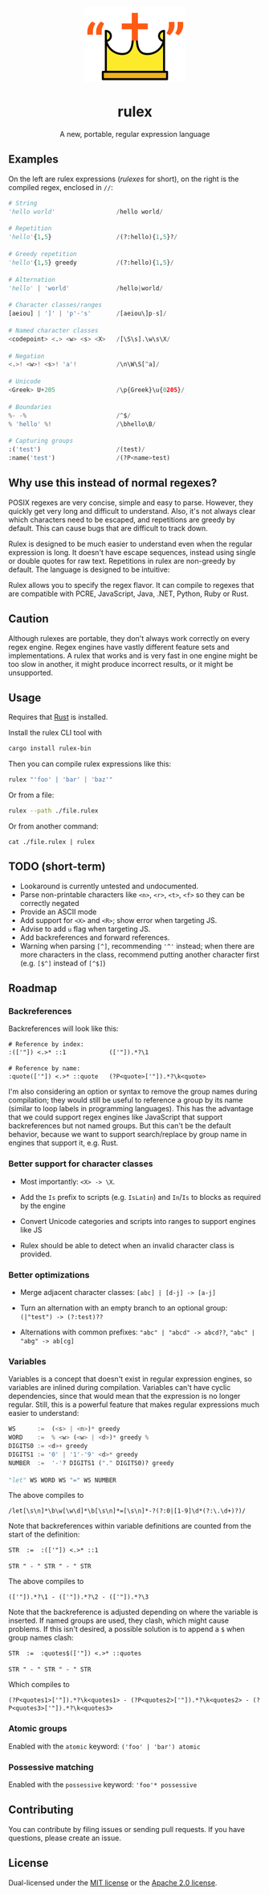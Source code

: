 <div align="center">

![Crown in double quotes logo](./assets/logo.svg)

# rulex

A new, portable, regular expression language

</div>

## Examples

On the left are rulex expressions (_rulexes_ for short), on the right is the compiled regex, enclosed in `//`:

```python
# String
'hello world'                 /hello world/

# Repetition
'hello'{1,5}                  /(?:hello){1,5}?/

# Greedy repetition
'hello'{1,5} greedy           /(?:hello){1,5}/

# Alternation
'hello' | 'world'             /hello|world/

# Character classes/ranges
[aeiou] | ']' | 'p'-'s'       /[aeiou\]p-s]/

# Named character classes
<codepoint> <.> <w> <s> <X>   /[\S\s].\w\s\X/

# Negation
<.>! <w>! <s>! 'a'!           /\n\W\S[^a]/

# Unicode
<Greek> U+205                 /\p{Greek}\u{0205}/

# Boundaries
%- -%                         /^$/
% 'hello' %!                  /\bhello\B/

# Capturing groups
:('test')                     /(test)/
:name('test')                 /(?P<name>test)
```

## Why use this instead of normal regexes?

POSIX regexes are very concise, simple and easy to parse. However, they quickly get very long and
difficult to understand. Also, it's not always clear which characters need to be escaped, and
repetitions are greedy by default. This can cause bugs that are difficult to track down.

Rulex is designed to be much easier to understand even when the regular expression is long.
It doesn't have escape sequences, instead using single or double quotes for raw text.
Repetitions in rulex are non-greedy by default. The language is designed to be intuitive:

Rulex allows you to specify the regex flavor. It can compile to regexes that are compatible with
PCRE, JavaScript, Java, .NET, Python, Ruby or Rust.

## Caution

Although rulexes are portable, they don't always work correctly on every regex engine.
Regex engines have vastly different feature sets and implementations. A rulex that works and is
very fast in one engine might be too slow in another, it might produce incorrect results,
or it might be unsupported.

## Usage

Requires that [Rust](https://www.rust-lang.org/tools/install) is installed.

Install the rulex CLI tool with

```sh
cargo install rulex-bin
```

Then you can compile rulex expressions like this:

```sh
rulex "'foo' | 'bar' | 'baz'"
```

Or from a file:

```sh
rulex --path ./file.rulex
```

Or from another command:

```
cat ./file.rulex | rulex
```

## TODO (short-term)

- Lookaround is currently untested and undocumented.
- Parse non-printable characters like `<n>`, `<r>`, `<t>`, `<f>` so they can be correctly negated
- Provide an ASCII mode
- Add support for `<X>` and `<R>`; show error when targeting JS.
- Advise to add `u` flag when targeting JS.
- Add backreferences and forward references.
- Warning when parsing `[^]`, recommending `'^'` instead; when there are more characters
  in the class, recommend putting another character first (e.g. `[$^]` instead of `[^$]`)

## Roadmap

### Backreferences

Backreferences will look like this:

```
# Reference by index:
:(['"]) <.>* ::1            (['"]).*?\1

# Reference by name:
:quote(['"]) <.>* ::quote   (?P<quote>['"]).*?\k<quote>
```

I'm also considering an option or syntax to remove the group names during compilation; they would
still be useful to reference a group by its name (similar to loop labels in programming languages).
This has the advantage that we could support regex engines like JavaScript that support
backreferences but not named groups. But this can't be the default behavior, because we want
to support search/replace by group name in engines that support it, e.g. Rust.

### Better support for character classes

- Most importantly: `<X> -> \X`.

- Add the `Is` prefix to scripts (e.g. `IsLatin`) and `In`/`Is` to blocks as required by the engine

- Convert Unicode categories and scripts into ranges to support engines like JS

- Rulex should be able to detect when an invalid character class is provided.

### Better optimizations

- Merge adjacent character classes: `[abc] | [d-j] -> [a-j]`

- Turn an alternation with an empty branch to an optional group: `(|"test") -> (?:test)??`

- Alternations with common prefixes: `"abc" | "abcd" -> abcd??`, `"abc" | "abg" -> ab[cg]`

### Variables

Variables is a concept that doesn't exist in regular expression engines, so variables are inlined
during compilation. Variables can't have cyclic dependencies, since that would mean that the
expression is no longer regular. Still, this is a powerful feature that makes regular expressions
much easier to understand:

```python
WS      :=  (<s> | <n>)* greedy
WORD    :=  % <w> (<w> | <d>)* greedy %
DIGITS0 := <d>+ greedy
DIGITS1 := '0' | '1'-'9' <d>* greedy
NUMBER  :=  '-'? DIGITS1 ("." DIGITS0)? greedy

"let" WS WORD WS "=" WS NUMBER
```

The above compiles to

```
/let[\s\n]*\b\w[\w\d]*\b[\s\n]*=[\s\n]*-?(?:0|[1-9]\d*(?:\.\d+)?)/
```

Note that backreferences within variable definitions are counted from the start of the definition:

```
STR  :=  :(['"]) <.>* ::1

STR " - " STR " - " STR
```

The above compiles to

```
(['"]).*?\1 - (['"]).*?\2 - (['"]).*?\3
```

Note that the backreference is adjusted depending on where the variable is inserted. If named groups
are used, they clash, which might cause problems. If this isn't desired, a possible solution is to
append a `$` when group names clash:

```
STR  :=  :quotes$(['"]) <.>* ::quotes

STR " - " STR " - " STR
```

Which compiles to

```
(?P<quotes1>['"]).*?\k<quotes1> - (?P<quotes2>['"]).*?\k<quotes2> - (?P<quotes3>['"]).*?\k<quotes3>
```

### Atomic groups

Enabled with the `atomic` keyword: `('foo' | 'bar') atomic`

### Possessive matching

Enabled with the `possessive` keyword: `'foo'* possessive`

## Contributing

You can contribute by filing issues or sending pull requests. If you have questions, please create an issue.

## License

Dual-licensed under the [MIT license](https://opensource.org/licenses/MIT) or the [Apache 2.0 license](https://opensource.org/licenses/Apache-2.0).
